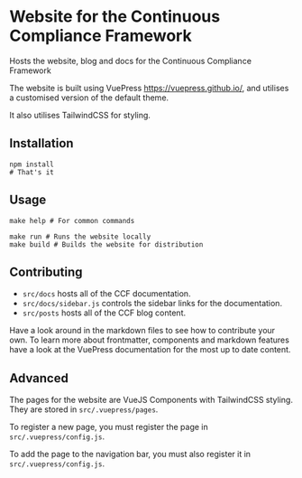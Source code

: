 # Website for the Continuous Compliance Framework

Hosts the website, blog and docs for the Continuous Compliance Framework

The website is built using VuePress https://vuepress.github.io/, and utilises a customised version of the default theme.

It also utilises TailwindCSS for styling. 

## Installation

```shell
npm install
# That's it
```

## Usage

```shell
make help # For common commands

make run # Runs the website locally
make build # Builds the website for distribution
```

## Contributing

* `src/docs` hosts all of the CCF documentation.
* `src/docs/sidebar.js` controls the sidebar links for the documentation.  
* `src/posts` hosts all of the CCF blog content.

Have a look around in the markdown files to see how to contribute your own. To learn more about frontmatter, components and markdown features have a look at the VuePress documentation for the most up to date content.

## Advanced

The pages for the website are VueJS Components with TailwindCSS styling. They are stored in `src/.vuepress/pages`.

To register a new page, you must register the page in `src/.vuepress/config.js`.

To add the page to the navigation bar, you must also register it in `src/.vuepress/config.js`.